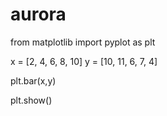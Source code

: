 # aurora

from matplotlib import pyplot as plt

x = [2, 4, 6, 8, 10]
y = [10, 11, 6, 7, 4]

plt.bar(x,y)

plt.show()
